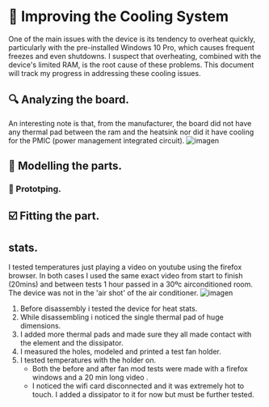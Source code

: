 # 📌 Improving the Cooling System
One of the main issues with the device is its tendency to overheat quickly, particularly with the pre-installed Windows 10 Pro, which causes frequent freezes and even shutdowns. I suspect that overheating, combined with the device's limited RAM, 
is the root cause of these problems. This document will track my progress in addressing these cooling issues.

## 🔍 Analyzing the board.
An interesting note is that, from the manufacturer, the board did not have any thermal pad between the ram and the heatsink nor did it have cooling for the PMIC (power management integrated circuit).
![imagen](https://github.com/user-attachments/assets/7b1488bf-ae32-40f8-808b-7bad03b293b5)


## 🧊 Modelling the parts.

  ### 🧪 Prototping.

## :ballot_box_with_check: Fitting the part.



 ## stats.
 I tested temperatures just playing a video on youtube using the firefox browser. In both cases I used the same exact video from start to finish (20mins) and between tests 1 hour passed in a 30ºc airconditioned room. The device was not in the 'air shot' of the air conditioner. 
 ![imagen](https://github.com/user-attachments/assets/abda79c1-115a-49b0-aa53-dd85a2cf1241)

1. Before disassembly i tested the device for heat stats.
2. While disassembling i noticed the single thermal pad of huge dimensions.
3. I added more thermal pads and made sure they all made contact with the element and the dissipator.
4. I measured the holes, modeled and printed a test fan holder.
5. I tested temperatures with the holder on.
    - Both the before and after fan mod tests were made with a firefox windows and a 20 min long video .
    - I noticed  the wifi card disconnected and it was extremely hot to touch. I added a dissipator to it for now but must be further tested.
 
